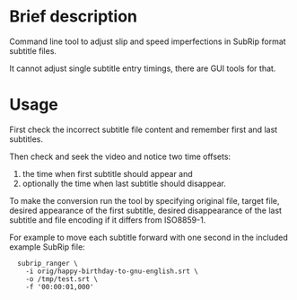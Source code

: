 # Brief description

Command line tool to adjust slip and speed imperfections in SubRip format
subtitle files.

It cannot adjust single subtitle entry timings, there are GUI tools for that.

# Usage

First check the incorrect subtitle file content and remember first and last
subtitles.

Then check and seek the video and notice two time offsets:
1. the time when first subtitle should appear and
2. optionally the time when last subtitle should disappear.

To make the conversion run the tool by specifying original file, target file,
desired appearance of the first subtitle, desired disappearance of the last
subtitle and file encoding if it differs from ISO8859-1.

For example to move each subtitle forward with one second in the included
example SubRip file:

```
  subrip_ranger \
    -i orig/happy-birthday-to-gnu-english.srt \
    -o /tmp/test.srt \
    -f '00:00:01,000'
```

